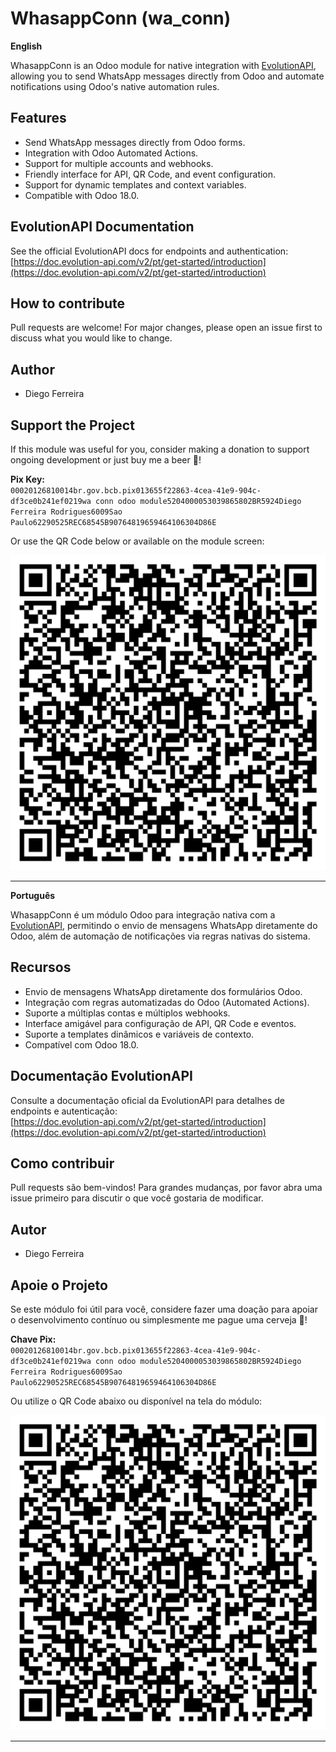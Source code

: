 # WhasappConn (wa_conn)

**English**

WhasappConn is an Odoo module for native integration with [EvolutionAPI](https://doc.evolution-api.com/v2/pt/get-started/introduction), allowing you to send WhatsApp messages directly from Odoo and automate notifications using Odoo's native automation rules.

## Features

- Send WhatsApp messages directly from Odoo forms.
- Integration with Odoo Automated Actions.
- Support for multiple accounts and webhooks.
- Friendly interface for API, QR Code, and event configuration.
- Support for dynamic templates and context variables.
- Compatible with Odoo 18.0.

## EvolutionAPI Documentation

See the official EvolutionAPI docs for endpoints and authentication:  
[https://doc.evolution-api.com/v2/pt/get-started/introduction](https://doc.evolution-api.com/v2/pt/get-started/introduction)

## How to contribute

Pull requests are welcome! For major changes, please open an issue first to discuss what you would like to change.

## Author

- Diego Ferreira

## Support the Project

If this module was useful for you, consider making a donation to support ongoing development or just buy me a beer 🍺!

**Pix Key:**  
`00020126810014br.gov.bcb.pix013655f22863-4cea-41e9-904c-df3ce0b241ef0219wa conn odoo module5204000053039865802BR5924Diego Ferreira Rodrigues6009Sao Paulo62290525REC68545B90764819659464106304D86E`

Or use the QR Code below or available on the module screen:

![Donate QR Code](static/description/qr_code_donate.png)

---

**Português**

WhasappConn é um módulo Odoo para integração nativa com a [EvolutionAPI](https://doc.evolution-api.com/v2/pt/get-started/introduction), permitindo o envio de mensagens WhatsApp diretamente do Odoo, além de automação de notificações via regras nativas do sistema.

## Recursos

- Envio de mensagens WhatsApp diretamente dos formulários Odoo.
- Integração com regras automatizadas do Odoo (Automated Actions).
- Suporte a múltiplas contas e múltiplos webhooks.
- Interface amigável para configuração de API, QR Code e eventos.
- Suporte a templates dinâmicos e variáveis de contexto.
- Compatível com Odoo 18.0.

## Documentação EvolutionAPI

Consulte a documentação oficial da EvolutionAPI para detalhes de endpoints e autenticação:  
[https://doc.evolution-api.com/v2/pt/get-started/introduction](https://doc.evolution-api.com/v2/pt/get-started/introduction)

## Como contribuir

Pull requests são bem-vindos! Para grandes mudanças, por favor abra uma issue primeiro para discutir o que você gostaria de modificar.

## Autor

- Diego Ferreira

## Apoie o Projeto

Se este módulo foi útil para você, considere fazer uma doação para apoiar o desenvolvimento contínuo ou simplesmente me pague uma cerveja 🍺!

**Chave Pix:**  
`00020126810014br.gov.bcb.pix013655f22863-4cea-41e9-904c-df3ce0b241ef0219wa conn odoo module5204000053039865802BR5924Diego Ferreira Rodrigues6009Sao Paulo62290525REC68545B90764819659464106304D86E`

Ou utilize o QR Code abaixo ou disponível na tela do módulo:

![QR Code para Doação](static/description/qr_code_donate.png)

---
